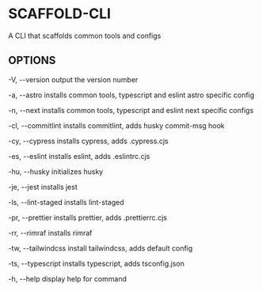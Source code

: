 # SCAFFOLD-CLI

A CLI that scaffolds common tools and configs

## OPTIONS

  -V, --version       output the version number

  -a, --astro         installs common tools, typescript and eslint astro specific config

  -n, --next          installs common tools, typescript and eslint next specific configs

  -cl, --commitlint   installs commitlint, adds husky commit-msg hook

  -cy, --cypress      installs cypress, adds .cypress.cjs

  -es, --eslint       installs eslint, adds .eslintrc.cjs

  -hu, --husky        initializes husky

  -je, --jest         installs jest

  -ls, --lint-staged  installs lint-staged

  -pr, --prettier     installs prettier, adds .prettierrc.cjs

  -rr, --rimraf       installs rimraf

  -tw, --tailwindcss  install tailwindcss, adds default config

  -ts, --typescript   installs typescript, adds tsconfig.json
  
  -h, --help          display help for command
